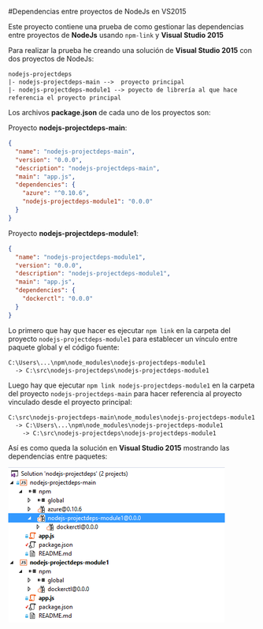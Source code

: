 #Dependencias entre proyectos de NodeJs en VS2015

Este proyecto contiene una prueba de como gestionar las dependencias entre proyectos de **NodeJs** usando `npm-link` y **Visual Studio 2015**

Para realizar la prueba he creando una solución de **Visual Studio 2015** con dos proyectos de NodeJs:

```
nodejs-projectdeps
|- nodejs-projectdeps-main -->  proyecto principal
|- nodejs-projectdeps-module1 --> poyecto de librería al que hace referencia el proyecto principal 
```

Los archivos **package.json** de cada uno de los proyectos son:

Proyecto  **nodejs-projectdeps-main**:

```json
{
  "name": "nodejs-projectdeps-main",
  "version": "0.0.0",
  "description": "nodejs-projectdeps-main",
  "main": "app.js",
  "dependencies": {
    "azure": "^0.10.6",
    "nodejs-projectdeps-module1": "0.0.0"
  }
} 
```

Proyecto **nodejs-projectdeps-module1**:

```json
{
  "name": "nodejs-projectdeps-module1",
  "version": "0.0.0",
  "description": "nodejs-projectdeps-module1",
  "main": "app.js",
  "dependencies": {
    "dockerctl": "0.0.0"
  }
}
```

Lo primero que hay que hacer es  ejecutar `npm link` en la carpeta del proyecto `nodejs-projectdeps-module1` para establecer un vínculo entre paquete global y el código fuente:

```
C:\Users\...\npm\node_modules\nodejs-projectdeps-module1 
  -> C:\src\nodejs-projectdeps\nodejs-projectdeps-module1
```

Luego hay que ejecutar `npm link nodejs-projectdeps-module1` en la carpeta del proyecto `nodejs-projectdeps-main` para hacer referencia al proyecto vinculado desde el proyecto principal:

```
C:\src\nodejs-projectdeps-main\node_modules\nodejs-projectdeps-module1 
  -> C:\Users\...\npm\node_modules\nodejs-projectdeps-module1 
    -> C:\src\nodejs-projectdeps\nodejs-projectdeps-module1
```

Así es como queda la solución en **Visual Studio 2015** mostrando las dependencias entre paquetes:
 
![Solución VS2015](./images/NodeDeps.png)